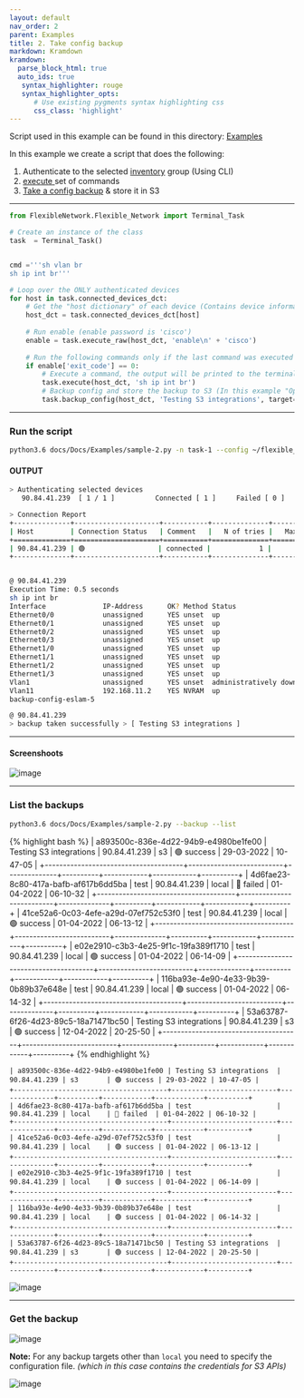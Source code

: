 ```yaml
---
layout: default
nav_order: 2
parent: Examples
title: 2. Take config backup
markdown: Kramdown
kramdown:
  parse_block_html: true
  auto_ids: true
   syntax_highlighter: rouge
   syntax_highlighter_opts:
      # Use existing pygments syntax highlighting css
      css_class: 'highlight'
---
```



Script used in this example can be found in this directory: [Examples](https://github.com/eslam-gomaa/Flexible-Network/tree/develop/docs/Docs/Examples)


In this example we create a script that does the following:
1. Authenticate to the selected [inventory](https://eslam-gomaa.github.io/Flexible-Network/inventory) group (Using CLI)
2. [execute ](https://eslam-gomaa.github.io/Flexible-Network/terminal_class_methods#execute) set of commands
3. [Take a config backup](https://eslam-gomaa.github.io/Flexible-Network/Docs/ConfigBackup-storage/config-backup-storage/) & store it in S3


---

```python
from FlexibleNetwork.Flexible_Network import Terminal_Task

# Create an instance of the class
task  = Terminal_Task()


cmd ='''sh vlan br
sh ip int br'''

# Loop over the ONLY authenticated devices
for host in task.connected_devices_dct:
    # Get the "host dictionary" of each device (Contains device information including the SSH channel that will be used for commands execution)
    host_dct = task.connected_devices_dct[host]
    
    # Run enable (enable password is 'cisco')
    enable = task.execute_raw(host_dct, 'enable\n' + 'cisco')
    
    # Run the following commands only if the last command was executed successfully
    if enable['exit_code'] == 0: 
        # Execute a command, the output will be printed to the terminal
        task.execute(host_dct, 'sh ip int br')
        # Backup config and store the backup to S3 (In this example "Openstack object storage")
        task.backup_config(host_dct, 'Testing S3 integrations', target='s3')
```

---

### Run the script

```bash
python3.6 docs/Docs/Examples/sample-2.py -n task-1 --config ~/flexible_network.cfg  --inventory user/hots  --authenticate-group works --user orange --password cisco
```

#### OUTPUT


```bash
> Authenticating selected devices
   90.84.41.239  [ 1 / 1 ]          Connected [ 1 ]     Failed [ 0 ]    

> Connection Report   
+--------------+---------------------+-----------+--------------+---------------+-------------------------+---------------+
| Host         | Connection Status   | Comment   |   N of tries |   Max Retries |   Time tring in seconds | Fail Reason   |
+==============+=====================+===========+==============+===============+=========================+===============+
| 90.84.41.239 | 🟢                  | connected |            1 |             3 |                       1 |               |
+--------------+---------------------+-----------+--------------+---------------+-------------------------+---------------+


@ 90.84.41.239
Execution Time: 0.5 seconds
sh ip int br
Interface              IP-Address      OK? Method Status                Protocol
Ethernet0/0            unassigned      YES unset  up                    up      
Ethernet0/1            unassigned      YES unset  up                    up      
Ethernet0/2            unassigned      YES unset  up                    up      
Ethernet0/3            unassigned      YES unset  up                    up      
Ethernet1/0            unassigned      YES unset  up                    up      
Ethernet1/1            unassigned      YES unset  up                    up      
Ethernet1/2            unassigned      YES unset  up                    up      
Ethernet1/3            unassigned      YES unset  up                    up      
Vlan1                  unassigned      YES unset  administratively down down    
Vlan11                 192.168.11.2    YES NVRAM  up                    up      
backup-config-eslam-5

@ 90.84.41.239
> backup taken successfully > [ Testing S3 integrations ]
```

---

#### Screenshoots


![image](https://user-images.githubusercontent.com/33789516/163047768-910992cd-035d-4996-8198-d11c294ccdca.png)


---

### List the backups

```bash
python3.6 docs/Docs/Examples/sample-2.py --backup --list
```

{% highlight bash %}
| a893500c-836e-4d22-94b9-e4980be1fe00 | Testing S3 integrations  | 90.84.41.239 | s3       | 🟢 success | 29-03-2022 | 10-47-05 |
+--------------------------------------+--------------------------+--------------+----------+------------+------------+----------+
| 4d6fae23-8c80-417a-bafb-af617b6dd5ba | test                     | 90.84.41.239 | local    | 🔴 failed  | 01-04-2022 | 06-10-32 |
+--------------------------------------+--------------------------+--------------+----------+------------+------------+----------+
| 41ce52a6-0c03-4efe-a29d-07ef752c53f0 | test                     | 90.84.41.239 | local    | 🟢 success | 01-04-2022 | 06-13-12 |
+--------------------------------------+--------------------------+--------------+----------+------------+------------+----------+
| e02e2910-c3b3-4e25-9f1c-19fa389f1710 | test                     | 90.84.41.239 | local    | 🟢 success | 01-04-2022 | 06-14-09 |
+--------------------------------------+--------------------------+--------------+----------+------------+------------+----------+
| 116ba93e-4e90-4e33-9b39-0b89b37e648e | test                     | 90.84.41.239 | local    | 🟢 success | 01-04-2022 | 06-14-32 |
+--------------------------------------+--------------------------+--------------+----------+------------+------------+----------+
| 53a63787-6f26-4d23-89c5-18a71471bc50 | Testing S3 integrations  | 90.84.41.239 | s3       | 🟢 success | 12-04-2022 | 20-25-50 |
+--------------------------------------+--------------------------+--------------+----------+------------+------------+----------+
{% endhighlight %}

```
| a893500c-836e-4d22-94b9-e4980be1fe00 | Testing S3 integrations  | 90.84.41.239 | s3       | 🟢 success | 29-03-2022 | 10-47-05 |
+--------------------------------------+--------------------------+--------------+----------+------------+------------+----------+
| 4d6fae23-8c80-417a-bafb-af617b6dd5ba | test                     | 90.84.41.239 | local    | 🔴 failed  | 01-04-2022 | 06-10-32 |
+--------------------------------------+--------------------------+--------------+----------+------------+------------+----------+
| 41ce52a6-0c03-4efe-a29d-07ef752c53f0 | test                     | 90.84.41.239 | local    | 🟢 success | 01-04-2022 | 06-13-12 |
+--------------------------------------+--------------------------+--------------+----------+------------+------------+----------+
| e02e2910-c3b3-4e25-9f1c-19fa389f1710 | test                     | 90.84.41.239 | local    | 🟢 success | 01-04-2022 | 06-14-09 |
+--------------------------------------+--------------------------+--------------+----------+------------+------------+----------+
| 116ba93e-4e90-4e33-9b39-0b89b37e648e | test                     | 90.84.41.239 | local    | 🟢 success | 01-04-2022 | 06-14-32 |
+--------------------------------------+--------------------------+--------------+----------+------------+------------+----------+
| 53a63787-6f26-4d23-89c5-18a71471bc50 | Testing S3 integrations  | 90.84.41.239 | s3       | 🟢 success | 12-04-2022 | 20-25-50 |
+--------------------------------------+--------------------------+--------------+----------+------------+------------+----------+
```

![image](https://user-images.githubusercontent.com/33789516/163048128-21054160-d338-4475-8711-766942cdf62d.png)


---


### Get the backup



![image](https://user-images.githubusercontent.com/33789516/163049335-7dfcfc02-302c-4601-a4d0-45dce0796e66.png)

**Note:** For any backup targets other than `local` you need to specify the configuration file. _(which in this case contains the credentials for S3 APIs)_

![image](https://user-images.githubusercontent.com/33789516/163049627-a5ec7962-8fbf-487b-bcd9-1ac9a146cc6c.png)